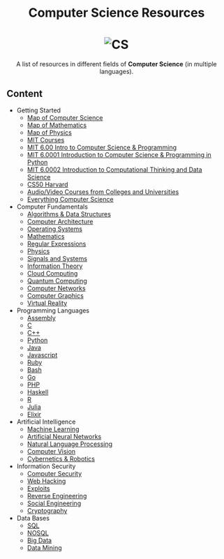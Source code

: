<h1 align="center">Computer Science Resources</h1>

<h1 align="center">
    <img alt="CS" title="Computer-Science-Resources" src="https://raw.githubusercontent.com/the-akira/Computer-Science-Resources/master/avatar.png"> </br>
</h1>

<p align="center">
	A list of resources in different fields of <b>Computer Science</b> (in multiple languages).
</p>

## Content

- Getting Started
  - [Map of Computer Science](https://www.youtube.com/watch?v=SzJ46YA_RaA)
  - [Map of Mathematics](https://www.youtube.com/watch?v=OmJ-4B-mS-Y)
  - [Map of Physics](https://www.youtube.com/watch?v=ZihywtixUYo&t)
  - [MIT Courses](https://ocw.mit.edu/courses/electrical-engineering-and-computer-science/)
  - [MIT 6.00 Intro to Computer Science & Programming](https://www.youtube.com/watch?v=k6U-i4gXkLM&list=PL4C4720A6F225E074)
  - [MIT 6.0001 Introduction to Computer Science & Programming in Python](https://www.youtube.com/playlist?list=PLUl4u3cNGP63WbdFxL8giv4yhgdMGaZNA)
  - [MIT 6.0002 Introduction to Computational Thinking and Data Science](https://www.youtube.com/playlist?list=PLUl4u3cNGP619EG1wp0kT-7rDE_Az5TNd)
  - [CS50 Harvard](https://www.youtube.com/watch?v=y62zj9ozPOM&list=PLhQjrBD2T3828ZVcVzEIhsHVgjANGZveu)
  - [Audio/Video Courses from Colleges and Universities](http://www.infocobuild.com/education/audio-video-courses/)
  - [Everything Computer Science](https://everythingcomputerscience.com/)
- Computer Fundamentals
  - [Algorithms & Data Structures](https://github.com/the-akira/Computer-Science-Resources/blob/master/db/algorithms_data_structures.md)
  - [Computer Architecture](https://github.com/the-akira/computer_science_web_resources/blob/master/db/computer_architecture.md)
  - [Operating Systems](https://github.com/the-akira/computer_science_web_resources/blob/master/db/operating_systems.md)
  - [Mathematics](https://github.com/the-akira/computer_science_web_resources/blob/master/db/mathematics.md)
  - [Regular Expressions](https://github.com/the-akira/computer_science_web_resources/blob/master/db/regular_expressions.md)
  - [Physics](https://github.com/the-akira/computer_science_web_resources/blob/master/db/physics.md)
  - [Signals and Systems](https://github.com/the-akira/Computer_Science_Web_Resources/blob/master/db/signals_systems.md)
  - [Information Theory](https://github.com/the-akira/Computer-Science-Resources/blob/master/db/information_theory.md)
  - [Cloud Computing](https://github.com/the-akira/computer_science_web_resources/blob/master/db/cloud_computing.md)
  - [Quantum Computing](https://github.com/the-akira/computer_science_web_resources/blob/master/db/quantum_computing.md)
  - [Computer Networks](https://github.com/the-akira/computer_science_web_resources/blob/master/db/computer_networks.md)
  - [Computer Graphics](https://github.com/the-akira/Computer_Science_Web_Resources/blob/master/db/computer_graphics.md)
  - [Virtual Reality](https://github.com/the-akira/Computer_Science_Web_Resources/blob/master/db/virtual_reality.md)
- Programming Languages
  - [Assembly](https://github.com/the-akira/computer_science_web_resources/blob/master/db/assembly.md)
  - [C](https://github.com/the-akira/computer_science_web_resources/blob/master/db/c.md)
  - [C++](https://github.com/the-akira/computer_science_web_resources/blob/master/db/cpp.md)
  - [Python](https://github.com/the-akira/computer_science_web_resources/blob/master/db/python.md)
  - [Java](https://github.com/the-akira/computer_science_web_resources/blob/master/db/java.md)
  - [Javascript](https://github.com/the-akira/computer_science_web_resources/blob/master/db/javascript.md)
  - [Ruby](https://github.com/the-akira/computer_science_web_resources/blob/master/db/ruby.md)
  - [Bash](https://github.com/the-akira/computer_science_web_resources/blob/master/db/bash.md)
  - [Go](https://github.com/the-akira/computer_science_web_resources/blob/master/db/go.md)
  - [PHP](https://github.com/the-akira/computer_science_web_resources/blob/master/db/php.md)
  - [Haskell](https://github.com/the-akira/Computer_Science_Web_Resources/blob/master/db/haskell.md)
  - [R](https://github.com/the-akira/Computer_Science_Web_Resources/blob/master/db/r.md)
  - [Julia](https://github.com/the-akira/Computer_Science_Web_Resources/blob/master/db/julia.md)
  - [Elixir](https://github.com/the-akira/Computer_Science_Web_Resources/blob/master/db/elixir.md)
- Artificial Intelligence
  - [Machine Learning](https://github.com/the-akira/computer_science_web_resources/blob/master/db/machine_learning.md)
  - [Artificial Neural Networks](https://github.com/the-akira/Computer_Science_Web_Resources/blob/master/db/artificial_neural_network.md)
  - [Natural Language Processing](https://github.com/the-akira/computer_science_web_resources/blob/master/db/natural_language_processing.md)
  - [Computer Vision](https://github.com/the-akira/Computer_Science_Web_Resources/blob/master/db/computer_vision.md)
  - [Cybernetics & Robotics](https://github.com/the-akira/computer_science_web_resources/blob/master/db/cybernetics_and_robotics.md)
- Information Security
  - [Computer Security](https://github.com/the-akira/computer_science_web_resources/blob/master/db/cyber_security.md)
  - [Web Hacking](https://github.com/the-akira/computer_science_web_resources/blob/master/db/web_hacking.md)
  - [Exploits](https://github.com/the-akira/computer_science_web_resources/blob/master/db/exploits.md) 
  - [Reverse Engineering](https://github.com/the-akira/computer_science_web_resources/blob/master/db/reverse_engineering.md)
  - [Social Engineering](https://github.com/the-akira/computer_science_web_resources/blob/master/db/social_engineering.md)
  - [Cryptography](https://github.com/the-akira/computer_science_web_resources/blob/master/db/cryptography.md)
- Data Bases
  - [SQL](https://github.com/the-akira/computer_science_web_resources/blob/master/db/sql.md)
  - [NOSQL](https://github.com/the-akira/computer_science_web_resources/blob/master/db/nosql.md)
  - [Big Data](https://github.com/the-akira/computer_science_web_resources/blob/master/db/big_data.md)
  - [Data Mining](https://github.com/the-akira/computer_science_web_resources/blob/master/db/data_mining.md)
